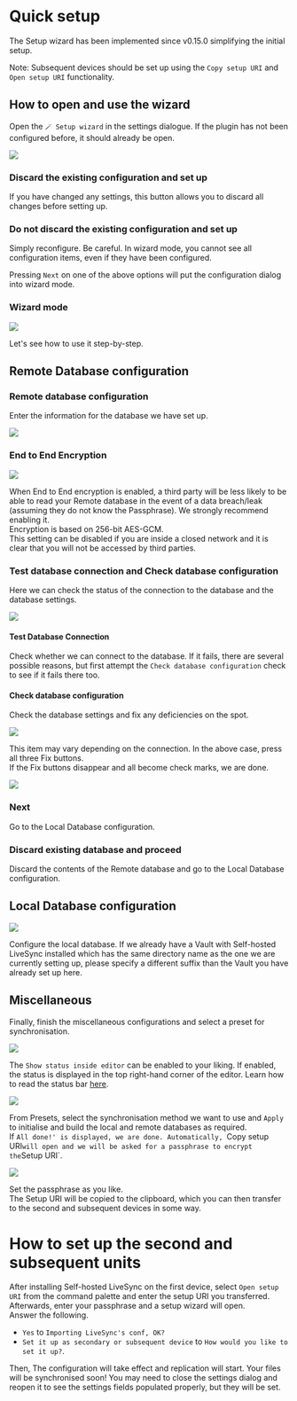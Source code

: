 # Quick setup
The Setup wizard has been implemented since v0.15.0 simplifying the initial setup.

Note: Subsequent devices should be set up using the `Copy setup URI` and `Open setup URI` functionality.

## How to open and use the wizard
Open the `🪄 Setup wizard` in the settings dialogue. If the plugin has not been configured before, it should already be open.

![](../images/quick_setup_1.png)

### Discard the existing configuration and set up
If you have changed any settings, this button allows you to discard all changes before setting up.

### Do not discard the existing configuration and set up
Simply reconfigure. Be careful. In wizard mode, you cannot see all configuration items, even if they have been configured.

Pressing `Next` on one of the above options will put the configuration dialog into wizard mode.

### Wizard mode

![](../images/quick_setup_2.png)

Let's see how to use it step-by-step.

## Remote Database configuration

### Remote database configuration 

Enter the information for the database we have set up.  

![](../images/quick_setup_3.png)  

### End to End Encryption

![](../images/quick_setup_4.png)

When End to End encryption is enabled, a third party will be less likely to be able to read your Remote database in the event of a data breach/leak (assuming they do not know the Passphrase). We strongly recommend enabling it.  
Encryption is based on 256-bit AES-GCM.  
This setting can be disabled if you are inside a closed network and it is clear that you will not be accessed by third parties.

### Test database connection and Check database configuration

Here we can check the status of the connection to the database and the database settings.  

![](../images/quick_setup_5.png)  

#### Test Database Connection
Check whether we can connect to the database. If it fails, there are several possible reasons, but first attempt the `Check database configuration` check to see if it fails there too.

#### Check database configuration

Check the database settings and fix any deficiencies on the spot.

![](../images/quick_setup_6.png)

This item may vary depending on the connection. In the above case, press all three Fix buttons.  
If the Fix buttons disappear and all become check marks, we are done.

![](../images/quick_setup_7.png)

### Next 
Go to the Local Database configuration.

### Discard existing database and proceed
Discard the contents of the Remote database and go to the Local Database configuration.

## Local Database configuration

![](../images/quick_setup_8.png)

Configure the local database. If we already have a Vault with Self-hosted LiveSync installed which has the same directory name as the one we are currently setting up, please specify a different suffix than the Vault you have already set up here.

## Miscellaneous
Finally, finish the miscellaneous configurations and select a preset for synchronisation.

![](../images/quick_setup_9_1.png)

The `Show status inside editor` can be enabled to your liking. If enabled, the status is displayed in the top right-hand corner of the editor. Learn how to read the status bar [here](/README.md#information-in-statusbar).

![](../images/quick_setup_9_2.png)

From Presets, select the synchronisation method we want to use and `Apply` to initialise and build the local and remote databases as required.  
If `All done!' is displayed, we are done. Automatically, `Copy setup URI` will open and we will be asked for a passphrase to encrypt the `Setup URI`.

![](../images/quick_setup_10.png)

Set the passphrase as you like.  
The Setup URI will be copied to the clipboard, which you can then transfer to the second and subsequent devices in some way.

# How to set up the second and subsequent units
After installing Self-hosted LiveSync on the first device, select `Open setup URI` from the command palette and enter the setup URI you transferred. Afterwards, enter your passphrase and a setup wizard will open.  
Answer the following.

- `Yes` to `Importing LiveSync's conf, OK?`
- `Set it up as secondary or subsequent device` to `How would you like to set it up?`.

Then, The configuration will take effect and replication will start. Your files will be synchronised soon! You may need to close the settings dialog and reopen it to see the settings fields populated properly, but they will be set.
